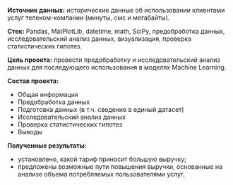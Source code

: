 **Источник данных:** исторические данные об использовании клиентами услуг телеком-компании (минуты, смс и мегабайты).

**Стек:** Pandas, MatPlotLib, datetime, math, SciPy, предобработка данных, исследовательский анализ данных, визуализация, проверка статистических гипотез.

**Цель проекта:** провести предобработку и исследовательский анализ данных для последующего использования в моделях Machine Learning. 

**Состав проекта:**
- Общая информация
- Предобработка данных
- Подготовка данных (в т.ч. сведение в единый датасет)
- Исследовательский анализ данных
- Проверка статистических гипотез
- Выводы

**Полученные результаты:**
- установлено, какой тариф приносит большую выручку;
- предложены возможные пути повышения выручки, основанные на анализе объема потребляемых пользователями услуг.
